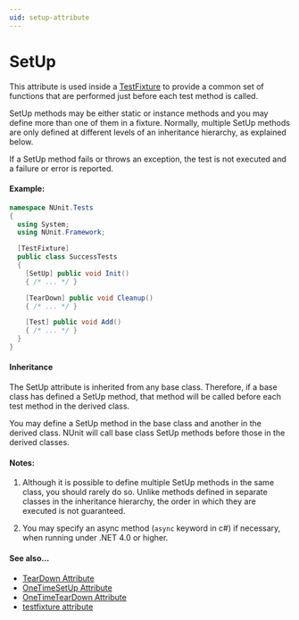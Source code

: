 ```yaml
---
uid: setup-attribute
---
```


# SetUp


This attribute is used inside a [TestFixture](xref:testfixtureattribute)
to provide a common set of functions that are performed just before each test method is called. 

SetUp methods may be either static or
instance methods and you may define more than one of them in a fixture.
Normally, multiple SetUp methods are only defined at different levels
of an inheritance hierarchy, as explained below.
   
If a SetUp method fails or throws an exception, the test is not executed
and a failure or error is reported.
   

#### Example:

```csharp
namespace NUnit.Tests
{
  using System;
  using NUnit.Framework;

  [TestFixture]
  public class SuccessTests
  {
    [SetUp] public void Init()
    { /* ... */ }

    [TearDown] public void Cleanup()
    { /* ... */ }

    [Test] public void Add()
    { /* ... */ }
  }
}
```

#### Inheritance

The SetUp attribute is inherited from any base class. Therefore, if a base 
class has defined a SetUp method, that method will be called 
before each test method in the derived class.
	
You may define a SetUp method
in the base class and another in the derived class. NUnit will call base
class SetUp methods before those in the derived classes.
   
#### Notes:

1. Although it is possible to define multiple SetUp methods
   in the same class, you should rarely do so. Unlike methods defined in
   separate classes in the inheritance hierarchy, the order in which they
   are executed is not guaranteed.

2. You may specify an async method (`async` keyword in c#) if necessary, when running under .NET 4.0 or higher.

#### See also...

 * [TearDown Attribute](teardown.md)
 * [OneTimeSetUp Attribute](onetimesetup.md)
 * [OneTimeTearDown Attribute](onetimeteardown.md)
 * [testfixture attribute](testfixture.md)
	
